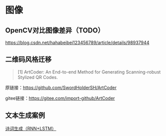 # 图像

## OpenCV对比图像差异（TODO）

https://blog.csdn.net/hahabeibei123456789/article/details/98937944



## 二维码风格迁移

> [1] ArtCoder: An End-to-end Method for Generating Scanning-robust Stylized QR Codes.

原链接：https://github.com/SwordHolderSH/ArtCoder

gitee链接：https://gitee.com/import-github/ArtCoder



## 文本生成案例

[诗词生成（RNN+LSTM）](https://gitee.com/luckyQQQ/lifelearning/blob/master/python/text/tf_poem_generate.ipynb)

